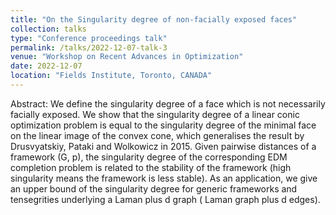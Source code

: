 ```yaml
---
title: "On the Singularity degree of non-facially exposed faces"
collection: talks
type: "Conference proceedings talk"
permalink: /talks/2022-12-07-talk-3
venue: "Workshop on Recent Advances in Optimization"
date: 2022-12-07
location: "Fields Institute, Toronto, CANADA"
---
```


Abstract: We define the singularity degree of a face which is not necessarily facially exposed. We show that the singularity degree of a linear conic optimization problem is equal to the singularity degree of the minimal face on the linear image of the convex cone, which generalises the result by Drusvyatskiy, Pataki and Wolkowicz in 2015. Given pairwise distances of a framework (G, p), the singularity degree of the corresponding EDM completion problem is related to the stability of the framework (high singularity means the framework is less stable). As an application, we give an upper bound of the singularity degree for generic frameworks and tensegrities underlying a Laman plus d graph ( Laman graph plus d edges).
